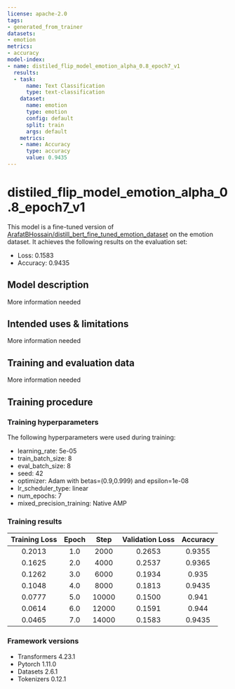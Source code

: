 ```yaml
---
license: apache-2.0
tags:
- generated_from_trainer
datasets:
- emotion
metrics:
- accuracy
model-index:
- name: distiled_flip_model_emotion_alpha_0.8_epoch7_v1
  results:
  - task:
      name: Text Classification
      type: text-classification
    dataset:
      name: emotion
      type: emotion
      config: default
      split: train
      args: default
    metrics:
    - name: Accuracy
      type: accuracy
      value: 0.9435
---
```


<!-- This model card has been generated automatically according to the information the Trainer had access to. You
should probably proofread and complete it, then remove this comment. -->

# distiled_flip_model_emotion_alpha_0.8_epoch7_v1

This model is a fine-tuned version of [ArafatBHossain/distill_bert_fine_tuned_emotion_dataset](https://huggingface.co/ArafatBHossain/distill_bert_fine_tuned_emotion_dataset) on the emotion dataset.
It achieves the following results on the evaluation set:
- Loss: 0.1583
- Accuracy: 0.9435

## Model description

More information needed

## Intended uses & limitations

More information needed

## Training and evaluation data

More information needed

## Training procedure

### Training hyperparameters

The following hyperparameters were used during training:
- learning_rate: 5e-05
- train_batch_size: 8
- eval_batch_size: 8
- seed: 42
- optimizer: Adam with betas=(0.9,0.999) and epsilon=1e-08
- lr_scheduler_type: linear
- num_epochs: 7
- mixed_precision_training: Native AMP

### Training results

| Training Loss | Epoch | Step  | Validation Loss | Accuracy |
|:-------------:|:-----:|:-----:|:---------------:|:--------:|
| 0.2013        | 1.0   | 2000  | 0.2653          | 0.9355   |
| 0.1625        | 2.0   | 4000  | 0.2537          | 0.9365   |
| 0.1262        | 3.0   | 6000  | 0.1934          | 0.935    |
| 0.1048        | 4.0   | 8000  | 0.1813          | 0.9435   |
| 0.0777        | 5.0   | 10000 | 0.1500          | 0.941    |
| 0.0614        | 6.0   | 12000 | 0.1591          | 0.944    |
| 0.0465        | 7.0   | 14000 | 0.1583          | 0.9435   |


### Framework versions

- Transformers 4.23.1
- Pytorch 1.11.0
- Datasets 2.6.1
- Tokenizers 0.12.1
